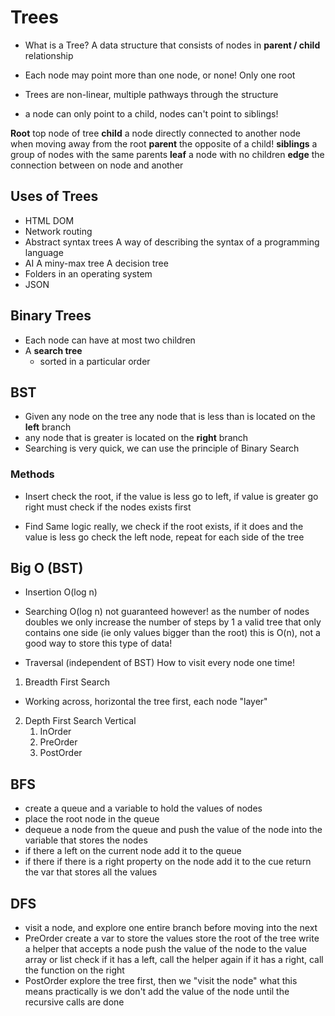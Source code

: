 # Trees

- What is a Tree?
  A data structure that consists of nodes in **parent / child** relationship

- Each node may point more than one node, or none! Only one root
- Trees are non-linear, multiple pathways through the structure
- a node can only point to a child, nodes can't point to siblings!

**Root** top node of tree
**child** a node directly connected to another node when moving away from the root
**parent** the opposite of a child!
**siblings** a group of nodes with the same parents
**leaf** a node with no children
**edge** the connection between on node and another

## Uses of Trees

- HTML DOM
- Network routing
- Abstract syntax trees
  A way of describing the syntax of a programming language
- AI
  A miny-max tree
  A decision tree
- Folders in an operating system
- JSON

## Binary Trees

- Each node can have at most two children
- A **search tree**
  - sorted in a particular order

## BST

- Given any node on the tree any node that is less than is located on the **left** branch
- any node that is greater is located on the **right** branch
- Searching is very quick, we can use the principle of Binary Search

### Methods

- Insert
  check the root, if the value is less go to left, if value is greater go right
  must check if the nodes exists first

- Find
  Same logic really, we check if the root exists, if it does and the value is less go check the left node, repeat for each side of the tree

## Big O (BST)

- Insertion O(log n)
- Searching O(log n)
  not guaranteed however!
  as the number of nodes doubles we only increase the number of steps by 1
  a valid tree that only contains one side (ie only values bigger than the root) this is O(n), not a good way to store this type of data!

- Traversal (independent of BST)
  How to visit every node one time!

1. Breadth First Search

- Working across, horizontal the tree first, each node "layer"

2. Depth First Search
   Vertical
   1. InOrder
   2. PreOrder
   3. PostOrder

## BFS

- create a queue and a variable to hold the values of nodes
- place the root node in the queue
- dequeue a node from the queue and push the value of the node into the variable that stores the nodes
- if there a left on the current node add it to the queue
- if there if there is a right property on the node add it to the cue
  return the var that stores all the values

## DFS

- visit a node, and explore one entire branch before moving into the next
- PreOrder
  create a var to store the values
  store the root of the tree
  write a helper that accepts a node
  push the value of the node to the value array or list
  check if it has a left, call the helper again
  if it has a right, call the function on the right
- PostOrder
  explore the tree first, then we "visit the node"
  what this means practically is we don't add the value of the node until the recursive calls are done
